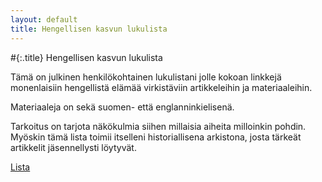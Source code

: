 ```yaml
---
layout: default
title: Hengellisen kasvun lukulista
---
```


#{:.title} Hengellisen kasvun lukulista

Tämä on julkinen henkilökohtainen lukulistani jolle kokoan linkkejä monenlaisiin hengellistä elämää virkistäviin artikkeleihin ja materiaaleihin.

Materiaaleja on sekä suomen- että englanninkielisenä.

Tarkoitus on tarjota näkökulmia siihen millaisia aiheita milloinkin pohdin. Myöskin tämä lista toimii itselleni historiallisena arkistona, josta tärkeät artikkelit jäsennellysti löytyvät.

<a href="lista" type="button">Lista</a>
